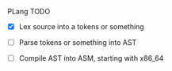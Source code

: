 PLang TODO

- [X] Lex source into a tokens or something

- [ ] Parse tokens or something into AST

- [ ] Compile AST into ASM, starting with x86_64
